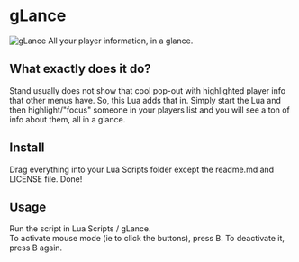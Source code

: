 # gLance
![gLance](https://i.imgur.com/aWpECZY.png)
All your player information, in a glance.

## What exactly does it do?  
Stand usually does not show that cool pop-out with highlighted player info that other menus have. So, this Lua adds that in. Simply start the Lua and then highlight/"focus" someone in your players list and you will see a ton of info about them, all in a glance.  

## Install  
Drag everything into your Lua Scripts folder except the readme.md and LICENSE file. Done!  

## Usage  
Run the script in Lua Scripts / gLance.  
To activate mouse mode (ie to click the buttons), press B. To deactivate it, press B again.

